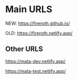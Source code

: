 # Main URLS
NEW: https://fireroth.github.io/

OLD: https://fireroth.netlify.app/


## Other URLS
https://mata-dev.netlify.app/

https://mata-test.netlify.app/